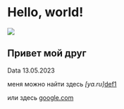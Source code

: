 # Hello, world!
![][def]
## Привет мой друг
Data 13.05.2023

меня можно найти здесь *[ya.ru]*[def1]

или здесь [google.com][def2]


[def]: https://netology-code.github.io/git-homeworks/introduction/assets/logo.png
[def1]: https://ya.ru
[def2]: https://google.com